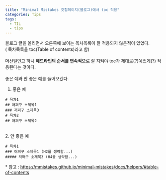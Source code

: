 ```yaml
---
title: "Minimal Mistakes 깃헙페이지(블로그)에서 toc 적용"
categories: Tips
tags:
  - TIL
  - tips
---
```


블로그 글을 올리면서 오른쪽에 보이는 목차목록이 잘 적용되지 않은적이 있었다.<br>
( 목차목록을 toc(Table of contents)라고 함)<br>
<br>
머선일인고 하니 __헤드라인의 순서를 연속적으로__ 잘 지켜야 toc가 제대로(?)예쁘게(?) 적용된다는 것이다.<br>
<br>
좋은 예와 안 좋은 예를 들어보겠다.

1. 좋은 예

```
# 목차1
## 어쩌구 소제목1
### 저쩌구 소제묵3
# 목차2
## 어쩌구 소제목2
```
<br>
2. 안 좋은 예

```
# 목차1
### 어쩌구 소제목1 (H2를 생략함...)
##### 저쩌구 소제묵3 (H4를 생략함...)
```

\* 참고 : https://mmistakes.github.io/minimal-mistakes/docs/helpers/#table-of-contents
